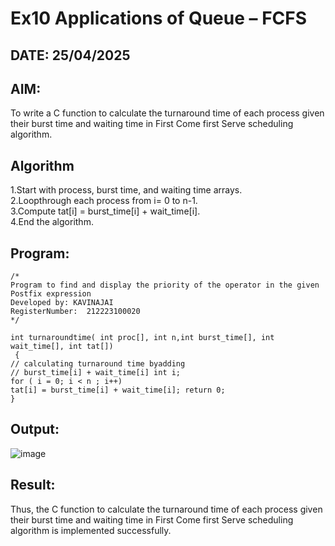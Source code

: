 # Ex10 Applications of Queue – FCFS
## DATE: 25/04/2025
## AIM:
To write a C function to calculate the turnaround time of each process given their burst time and waiting time in First Come first Serve scheduling algorithm.
## Algorithm

1.Start with process, burst time, and waiting time arrays.<br/>
2.Loopthrough each process from i= 0 to n-1.<br/>
3.Compute tat[i] = burst_time[i] + wait_time[i].<br/>
4.End the algorithm.<br/>


## Program:
```
/*
Program to find and display the priority of the operator in the given Postfix expression
Developed by: KAVINAJAI
RegisterNumber:  212223100020
*/

int turnaroundtime( int proc[], int n,int burst_time[], int wait_time[], int tat[])
 {
// calculating turnaround time byadding
// burst_time[i] + wait_time[i] int i;
for ( i = 0; i < n ; i++)
tat[i] = burst_time[i] + wait_time[i]; return 0;
}
```

## Output:

![image](https://github.com/user-attachments/assets/eca04d1e-476d-4d1e-91d6-d3cc1adfb070)


## Result:
Thus, the C function to calculate the turnaround time of each process given their burst time and waiting time in First Come first Serve scheduling algorithm is implemented successfully.
